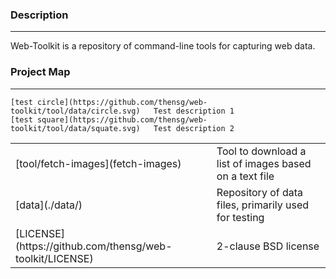 ### Description
---
Web-Toolkit is a repository of command-line tools for capturing web data.

### Project Map
---
```
[test circle](https://github.com/thensg/web-toolkit/tool/data/circle.svg)	Test description 1
[test square](https://github.com/thensg/web-toolkit/tool/data/squate.svg)	Test description 2
```
<table>
  <tr>
    <td>[tool/fetch-images](fetch-images)</td>
    <td>Tool to download a list of images based on a text file</td>
  </tr>
  <tr>
    <td>[data](./data/)</td>
    <td>Repository of data files, primarily used for testing</td>
  </tr>
  <tr>
    <td>[LICENSE](https://github.com/thensg/web-toolkit/LICENSE)</td>
    <td>2-clause BSD license</td>
  </tr>
</table>
